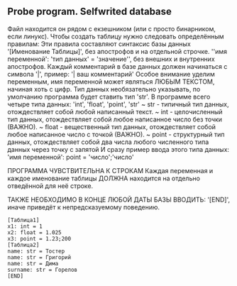 ## Probe program. Selfwrited database

Файл находится он рядом с екзешником (или с просто бинарником, если линукс).
Чтобы создать таблицу нужно следовать определённым правилам:
Эти правила составляют синтаксис базы данных
'[Именование Таблицы]', без апострофов и на отдельной строчке.
''имя переменной': 'тип данных' = 'значение'', без внешних и внутренних апострофов.
Каждый комментарий в базе данных должен начинаться с символа '|', пример: '| ваш комментарий'
Особое внимание уделим переменным, имя переменной может являться ЛЮБЫМ ТЕКСТОМ, начиная хоть с цифр.
Тип данных необязательно указывать, по умолчанию программа будет ставить тип 'str'.
В программе всего четыре типа данных: 'int', 'float', 'point', 'str'
~ str - типичный тип данных, отождествляет собой любой написанный текст.
~ int - целочисленный тип данных, отождествляет собой любое написанное число без точки (ВАЖНО).
~ float - вещественный тип данных, отождествляет собой любое написанное число с точкой (ВАЖНО).
~ point - структурный тип данных, отождествляет собой два числа любого численного типа данных через точку с запятой
И сразу пример ввода этого типа данных: 'имя переменной': point = 'число';'число'

ПРОГРАММА ЧУВСТВИТЕЛЬНА К СТРОКАМ
Каждая переменная и каждое именование таблицы ДОЛЖНА находится на отдельно отведённой для неё строке.

ТАКЖЕ НЕОБХОДИМО В КОНЦЕ ЛЮБОЙ ДАТЫ БАЗЫ ВВОДИТЬ: '[END]', иначе приведёт к непредсказуемому поведению.

```
[Таблица1]
x1: int = 1
x2: float = 1.025
x3: point = 1.23;200
[Таблица2]
name: str = Тостер
name: str = Григорий
name: str = Дима
surname: str = Горелов
[END]
```